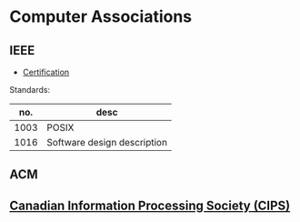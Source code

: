 # Computer Associations


## IEEE

-   [Certification](https://www.computer.org/education/certifications)

Standards:

| no.  | desc                        |
|---- |--------------------------- |
| 1003 | POSIX                       |
| 1016 | Software design description |


## ACM


## [Canadian Information Processing Society (CIPS)](http://cips.ca)